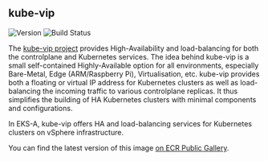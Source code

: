 ## **kube-vip**
![Version](https://img.shields.io/badge/version-v0.3.7-blue)
![Build Status](https://codebuild.us-west-2.amazonaws.com/badges?uuid=eyJlbmNyeXB0ZWREYXRhIjoiZVJQQTc0Vk8rcHlMR0hOYnllRGNmV0NsQTNLNGFaS2hLME1MUmgwYkxpVUFoL0V0WHZzbXVCV1owQ0FUTlF6RHg1WXhWRXZLRzNwN2d2LzZGUVJvZ0pRPSIsIml2UGFyYW1ldGVyU3BlYyI6Im9jQmZMa216aHZpYmdrWDYiLCJtYXRlcmlhbFNldFNlcmlhbCI6MX0%3D&branch=main)

The [kube-vip project](https://github.com/plunder-app/kube-vip) provides High-Availability and load-balancing for both the controlplane and Kubernetes services. The idea behind kube-vip is a small self-contained Highly-Available option for all environments, especially Bare-Metal, Edge (ARM/Raspberry Pi), Virtualisation, etc. kube-vip provides both a floating or virtual IP address for Kubernetes clusters as well as load-balancing the incoming traffic to various controlplane replicas. It thus simplifies the building of HA Kubernetes clusters with minimal components and configurations.

In EKS-A, kube-vip offers HA and load-balancing services for Kubernetes clusters on vSphere infrastructure.

You can find the latest version of this image [on ECR Public Gallery](https://gallery.ecr.aws/eks-anywhere/plunder-app/kube-vip).
